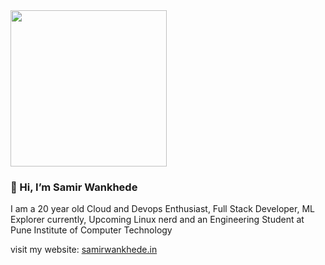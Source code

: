<image src="https://github.com/Samir-Wankhede/Samir-Wankhede/blob/main/nevergonnagiveyoubugs.gif" width="250">
    
### 👋 Hi, I’m Samir Wankhede

I am a 20 year old Cloud and Devops Enthusiast, Full Stack Developer, ML Explorer currently, Upcoming Linux nerd and an Engineering Student at Pune Institute of Computer Technology

visit my website: <a href="https://samirwankhede.in">samirwankhede.in</a>
<!---
Samir-Wankhede/Samir-Wankhede is a ✨ special ✨ repository because its `README.md` (this file) appears on your GitHub profile.
You can click the Preview link to take a look at your changes.
--->
